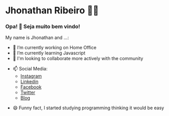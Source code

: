 <!--
**JhonathanRibeiro/JhonathanRibeiro** is a ✨ _special_ ✨ repository because its `README.md` (this file) appears on your GitHub profile.
### Hi there 👋
Here are some ideas to get you started:

- 🔭 I’m currently working on ...
- 🌱 I’m currently learning ...
- 👯 I’m looking to collaborate on ...
- 🤔 I’m looking for help with ...
- 💬 Ask me about ...
- 📫 How to reach me: ...
- 😄 Pronouns: ...
- ⚡ Fun fact: ...
-->

# Jhonathan Ribeiro :man_technologist:

### Opa! 👋 Seja muito bem vindo!

My name is Jhonathan and ...:

- 🔭 I’m currently working on Home Office
- 🌱 I’m currently learning Javascript
- 👯 I'm looking to collaborate more actively with the community
* 📫 Social Media: 
    * [Instagram](https://www.instagram.com/jhonathan.rb/)
    * [Linkedin](https://www.linkedin.com/in/jhonathan-ribeiro/)
    * [Facebook](https://www.facebook.com/Jhonathanjbr)
    * [Twitter](https://twitter.com/Jhonathanjbr)
    * [Blog](https://jhonathanribeiro.netlify.app)
- 😄 Funny fact, I started studying programming thinking it would be easy

